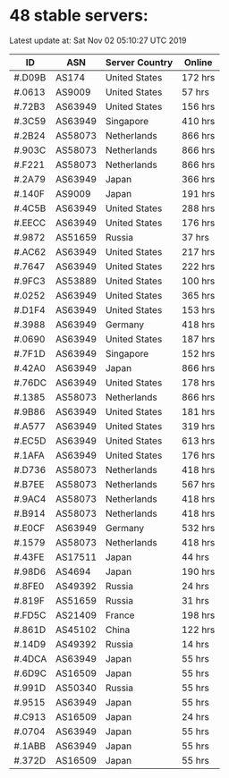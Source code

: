 # 48 stable servers:

Latest update at: Sat Nov 02 05:10:27 UTC 2019

| ID | ASN | Server Country | Online |
| -- | --- | -------------- | ------ |
| #.D09B | AS174 | United States | 172 hrs |
| #.0613 | AS9009 | United States | 57 hrs |
| #.72B3 | AS63949 | United States | 156 hrs |
| #.3C59 | AS63949 | Singapore | 410 hrs |
| #.2B24 | AS58073 | Netherlands | 866 hrs |
| #.903C | AS58073 | Netherlands | 866 hrs |
| #.F221 | AS58073 | Netherlands | 866 hrs |
| #.2A79 | AS63949 | Japan | 366 hrs |
| #.140F | AS9009 | Japan | 191 hrs |
| #.4C5B | AS63949 | United States | 288 hrs |
| #.EECC | AS63949 | United States | 176 hrs |
| #.9872 | AS51659 | Russia | 37 hrs |
| #.AC62 | AS63949 | United States | 217 hrs |
| #.7647 | AS63949 | United States | 222 hrs |
| #.9FC3 | AS53889 | United States | 100 hrs |
| #.0252 | AS63949 | United States | 365 hrs |
| #.D1F4 | AS63949 | United States | 153 hrs |
| #.3988 | AS63949 | Germany | 418 hrs |
| #.0690 | AS63949 | United States | 187 hrs |
| #.7F1D | AS63949 | Singapore | 152 hrs |
| #.42A0 | AS63949 | Japan | 866 hrs |
| #.76DC | AS63949 | United States | 178 hrs |
| #.1385 | AS58073 | Netherlands | 866 hrs |
| #.9B86 | AS63949 | United States | 181 hrs |
| #.A577 | AS63949 | United States | 319 hrs |
| #.EC5D | AS63949 | United States | 613 hrs |
| #.1AFA | AS63949 | United States | 176 hrs |
| #.D736 | AS58073 | Netherlands | 418 hrs |
| #.B7EE | AS58073 | Netherlands | 567 hrs |
| #.9AC4 | AS58073 | Netherlands | 418 hrs |
| #.B914 | AS58073 | Netherlands | 418 hrs |
| #.E0CF | AS63949 | Germany | 532 hrs |
| #.1579 | AS58073 | Netherlands | 418 hrs |
| #.43FE | AS17511 | Japan | 44 hrs |
| #.98D6 | AS4694 | Japan | 190 hrs |
| #.8FE0 | AS49392 | Russia | 24 hrs |
| #.819F | AS51659 | Russia | 31 hrs |
| #.FD5C | AS21409 | France | 198 hrs |
| #.861D | AS45102 | China | 122 hrs |
| #.14D9 | AS49392 | Russia | 14 hrs |
| #.4DCA | AS63949 | Japan | 55 hrs |
| #.6D9C | AS16509 | Japan | 55 hrs |
| #.991D | AS50340 | Russia | 55 hrs |
| #.9515 | AS63949 | Japan | 55 hrs |
| #.C913 | AS16509 | Japan | 24 hrs |
| #.0704 | AS63949 | Japan | 55 hrs |
| #.1ABB | AS63949 | Japan | 55 hrs |
| #.372D | AS16509 | Japan | 55 hrs |

